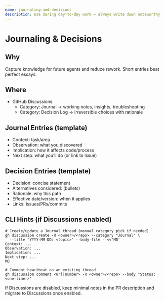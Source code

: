 ```yaml
---
name: journaling-and-decisions
description: Use during day-to-day work — always write down noteworthy insights and irreversible choices. Journal entries capture context and outcomes; Decision entries capture the choice and rationale. Prefer GitHub Discussions over ad‑hoc repo notes.
---
```


# Journaling & Decisions

## Why
Capture knowledge for future agents and reduce rework. Short entries beat perfect essays.

## Where
- GitHub Discussions
  - Category: Journal → working notes, insights, troubleshooting
  - Category: Decision Log → irreversible choices with rationale

## Journal Entries (template)
- Context: task/area
- Observation: what you discovered
- Implication: how it affects code/process
- Next step: what you’ll do (or link to Issue)

## Decision Entries (template)
- Decision: concise statement
- Alternatives considered: (bullets)
- Rationale: why this path
- Effective date/version: when it applies
- Links: Issues/PRs/commits

## CLI Hints (if Discussions enabled)
```
# Create/update a Journal thread (manual category pick if needed)
gh discussion create -R <owner>/<repo> --category "Journal" \
  --title "YYYY-MM-DD: <topic>" --body-file - <<'MD'
Context: ...
Observation: ...
Implication: ...
Next step: ...
MD

# Comment heartbeat on an existing thread
gh discussion comment <url|number> -R <owner>/<repo> --body "Status: <one-liner>"
```

If Discussions are disabled, keep minimal notes in the PR description and migrate to Discussions once enabled.

